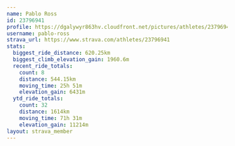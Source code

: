 ```yaml
---
name: Pablo Ross
id: 23796941
profile: https://dgalywyr863hv.cloudfront.net/pictures/athletes/23796941/14615399/1/large.jpg
username: pablo-ross
strava_url: https://www.strava.com/athletes/23796941
stats:
  biggest_ride_distance: 620.25km
  biggest_climb_elevation_gain: 1960.6m
  recent_ride_totals:
    count: 8
    distance: 544.15km
    moving_time: 25h 51m
    elevation_gain: 6431m
  ytd_ride_totals:
    count: 32
    distance: 1614km
    moving_time: 71h 31m
    elevation_gain: 11214m
layout: strava_member
--- 
```

